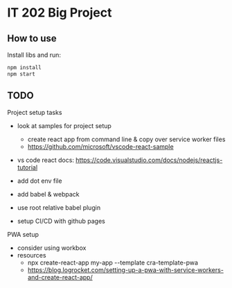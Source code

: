 # IT 202 Big Project

## How to use


Install libs and run:

```sh
npm install
npm start
```

## TODO

Project setup tasks
- look at samples for project setup
    - create react app from command line & copy over service worker files
    - https://github.com/microsoft/vscode-react-sample 

- vs code react docs: https://code.visualstudio.com/docs/nodejs/reactjs-tutorial

- add dot env file
- add babel & webpack
- use root relative babel plugin
- setup CI/CD with github pages


PWA setup 
- consider using workbox 
- resources
    - npx create-react-app my-app --template cra-template-pwa
    - https://blog.logrocket.com/setting-up-a-pwa-with-service-workers-and-create-react-app/
